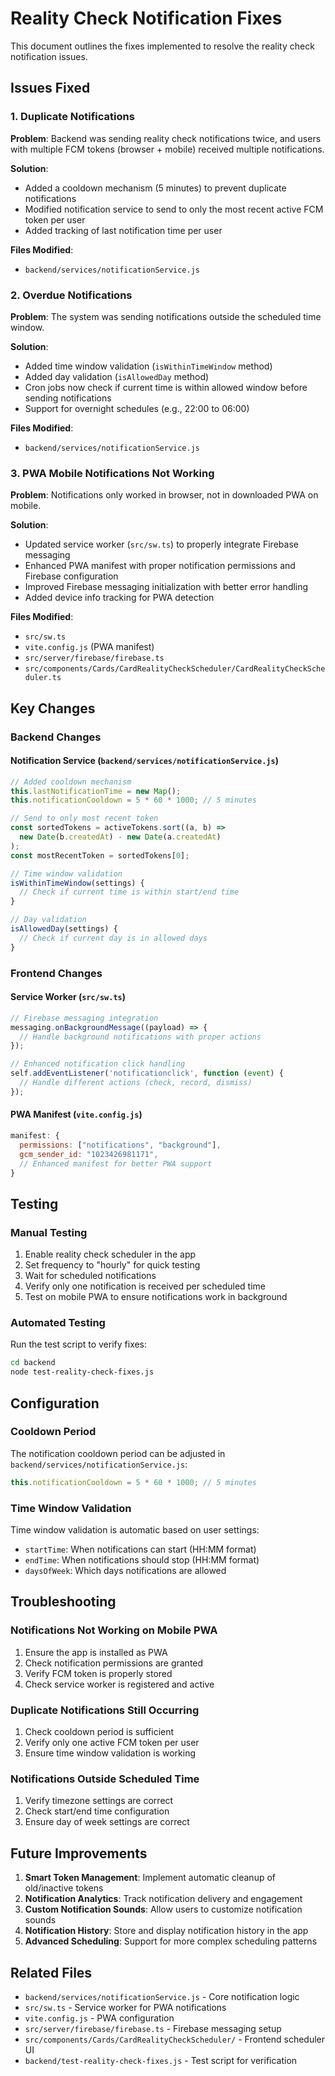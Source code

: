 # Reality Check Notification Fixes

This document outlines the fixes implemented to resolve the reality check notification issues.

## Issues Fixed

### 1. Duplicate Notifications

**Problem**: Backend was sending reality check notifications twice, and users with multiple FCM tokens (browser + mobile) received multiple notifications.

**Solution**:

- Added a cooldown mechanism (5 minutes) to prevent duplicate notifications
- Modified notification service to send to only the most recent active FCM token per user
- Added tracking of last notification time per user

**Files Modified**:

- `backend/services/notificationService.js`

### 2. Overdue Notifications

**Problem**: The system was sending notifications outside the scheduled time window.

**Solution**:

- Added time window validation (`isWithinTimeWindow` method)
- Added day validation (`isAllowedDay` method)
- Cron jobs now check if current time is within allowed window before sending notifications
- Support for overnight schedules (e.g., 22:00 to 06:00)

**Files Modified**:

- `backend/services/notificationService.js`

### 3. PWA Mobile Notifications Not Working

**Problem**: Notifications only worked in browser, not in downloaded PWA on mobile.

**Solution**:

- Updated service worker (`src/sw.ts`) to properly integrate Firebase messaging
- Enhanced PWA manifest with proper notification permissions and Firebase configuration
- Improved Firebase messaging initialization with better error handling
- Added device info tracking for PWA detection

**Files Modified**:

- `src/sw.ts`
- `vite.config.js` (PWA manifest)
- `src/server/firebase/firebase.ts`
- `src/components/Cards/CardRealityCheckScheduler/CardRealityCheckScheduler.ts`

## Key Changes

### Backend Changes

#### Notification Service (`backend/services/notificationService.js`)

```javascript
// Added cooldown mechanism
this.lastNotificationTime = new Map();
this.notificationCooldown = 5 * 60 * 1000; // 5 minutes

// Send to only most recent token
const sortedTokens = activeTokens.sort((a, b) =>
  new Date(b.createdAt) - new Date(a.createdAt)
);
const mostRecentToken = sortedTokens[0];

// Time window validation
isWithinTimeWindow(settings) {
  // Check if current time is within start/end time
}

// Day validation
isAllowedDay(settings) {
  // Check if current day is in allowed days
}
```

### Frontend Changes

#### Service Worker (`src/sw.ts`)

```javascript
// Firebase messaging integration
messaging.onBackgroundMessage((payload) => {
  // Handle background notifications with proper actions
});

// Enhanced notification click handling
self.addEventListener('notificationclick', function (event) {
  // Handle different actions (check, record, dismiss)
});
```

#### PWA Manifest (`vite.config.js`)

```javascript
manifest: {
  permissions: ["notifications", "background"],
  gcm_sender_id: "1023426981171",
  // Enhanced manifest for better PWA support
}
```

## Testing

### Manual Testing

1. Enable reality check scheduler in the app
2. Set frequency to "hourly" for quick testing
3. Wait for scheduled notifications
4. Verify only one notification is received per scheduled time
5. Test on mobile PWA to ensure notifications work in background

### Automated Testing

Run the test script to verify fixes:

```bash
cd backend
node test-reality-check-fixes.js
```

## Configuration

### Cooldown Period

The notification cooldown period can be adjusted in `backend/services/notificationService.js`:

```javascript
this.notificationCooldown = 5 * 60 * 1000; // 5 minutes
```

### Time Window Validation

Time window validation is automatic based on user settings:

- `startTime`: When notifications can start (HH:MM format)
- `endTime`: When notifications should stop (HH:MM format)
- `daysOfWeek`: Which days notifications are allowed

## Troubleshooting

### Notifications Not Working on Mobile PWA

1. Ensure the app is installed as PWA
2. Check notification permissions are granted
3. Verify FCM token is properly stored
4. Check service worker is registered and active

### Duplicate Notifications Still Occurring

1. Check cooldown period is sufficient
2. Verify only one active FCM token per user
3. Ensure time window validation is working

### Notifications Outside Scheduled Time

1. Verify timezone settings are correct
2. Check start/end time configuration
3. Ensure day of week settings are correct

## Future Improvements

1. **Smart Token Management**: Implement automatic cleanup of old/inactive tokens
2. **Notification Analytics**: Track notification delivery and engagement
3. **Custom Notification Sounds**: Allow users to customize notification sounds
4. **Notification History**: Store and display notification history in the app
5. **Advanced Scheduling**: Support for more complex scheduling patterns

## Related Files

- `backend/services/notificationService.js` - Core notification logic
- `src/sw.ts` - Service worker for PWA notifications
- `vite.config.js` - PWA configuration
- `src/server/firebase/firebase.ts` - Firebase messaging setup
- `src/components/Cards/CardRealityCheckScheduler/` - Frontend scheduler UI
- `backend/test-reality-check-fixes.js` - Test script for verification
